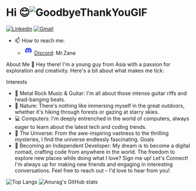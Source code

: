 # Hi 😊![GoodbyeThankYouGIF](https://github.com/Zane-Liao/Zane-Liao/assets/107838814/5f192dbb-7254-4f6d-b810-61cf23d2c93e)

[![Linkedin](https://img.shields.io/badge/-LinkedIn-blue?style=flat&logo=Linkedin&logoColor=white)](https://www.linkedin.com/in/zane-liao)
[![Gmail](https://img.shields.io/badge/-Gmail-c14438?style=flat&logo=Gmail&logoColor=white)](mailto:lzq666amn@gmail.com)
- 📫 How to reach me: 
   - <a><img height="25" src="https://raw.githubusercontent.com/github/explore/80688e429a7d4ef2fca1e82350fe8e3517d3494d/topics/discord/discord.png"> [Discord](https://discord.com/): Mr.Zane </a>

About Me
👋 Hey there! I'm a young guy from Asia with a passion for exploration and creativity. Here's a bit about what makes me tick:

Interests
- 🎸 Metal Rock Music & Guitar: I'm all about those intense guitar riffs and head-banging beats.
- 🌿 Nature: There's nothing like immersing myself in the great outdoors, whether it's hiking through forests or gazing at starry skies.
- 💻 Computers: I'm deeply entrenched in the world of computers, always eager to learn about the latest tech and coding trends.
- 🌌 The Universe: From the awe-inspiring vastness to the thrilling mysteries, I find the universe endlessly fascinating.
Goals
- 🔭 Becoming an Independent Developer: My dream is to become a digital nomad, crafting code from anywhere in the world. The freedom to explore new places while doing what I love? Sign me up!
Let's Connect!
I'm always up for making new friends and engaging in interesting conversations. Feel free to reach out – I'd love to hear from you!

![Top Langs](https://github-readme-stats.vercel.app/api/top-langs/?username=Zane-Liao&langs_count=8)
![Anurag's GitHub stats](https://github-readme-stats.vercel.app/api?username=Zane-Liao&show_icons=true&theme=transparent)
